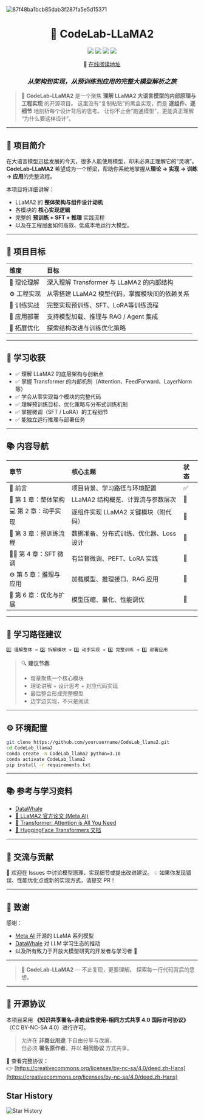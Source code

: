 ![87f48ba1bcb85dab3f287fa5e5d15371](https://github.com/user-attachments/assets/3570a363-8006-4e3b-a05c-9191fd91daca)

<h1 align="center">🦙 CodeLab-LLaMA2</h1>

<p align="center">
  <img src="https://img.shields.io/badge/Framework-PyTorch-red?style=flat-square">
  <img src="https://img.shields.io/badge/Model-LLaMA2-blue?style=flat-square">
  <img src="https://img.shields.io/badge/License-MIT-green?style=flat-square">
  <img src="https://img.shields.io/badge/Level-Advanced-orange?style=flat-square">
</p>


<div align="center">

📖 [在线阅读地址](https://icnckt01te7y.feishu.cn/wiki/ZdP3wZQ3CiGKSkkS2NacAzhmnid?from=from_copylink)
### *从架构到实现，从预训练到应用的完整大模型解析之旅*
</div>



> 🌟 **CodeLab-LLaMA2** 是一个聚焦 **理解 LLaMA2 大语言模型的内部原理与工程实现** 的开源项目。
> 这里没有“复制粘贴”的黑盒实现，而是 **逐组件、逐细节** 地剖析每个设计背后的思考。
> 让你不止会“跑通模型”，更能真正理解 “为什么要这样设计”。

---

## 📘 项目简介

在大语言模型迅猛发展的今天，很多人能使用模型，却未必真正理解它的“灵魂”。
**CodeLab-LLaMA2** 希望成为一个桥梁，帮助你系统地掌握从**理论 → 实现 → 训练 → 应用**的完整流程。

本项目将详细讲解：

* LLaMA2 的 **整体架构与组件设计动机**
* 各模块的 **核心实现逻辑**
* 完整的 **预训练 + SFT + 推理** 实践流程
* 以及在工程层面如何高效、低成本地运行大模型。

---

## 🎯 项目目标

| 维度      | 目标                              |
| :------ | :------------------------------ |
| 🧠 理论理解 | 深入理解 Transformer 与 LLaMA2 的内部结构 |
| ⚙️ 工程实现 | 从零搭建 LLaMA2 模型代码，掌握模块间的依赖关系     |
| 🧮 训练实战 | 完整实现预训练、SFT、LoRA等训练流程    |
| 🚀 应用部署 | 支持模型加载、推理与 RAG / Agent 集成       |
| 🧩 拓展优化 | 探索结构改进与训练优化策略                   |

---

## 🌱 学习收获

* ✅ 理解 LLaMA2 的底层架构与创新点
* ✅ 掌握 Transformer 的内部机制（Attention、FeedForward、LayerNorm 等）
* ✅ 学会从零实现每个模块的完整代码
* ✅ 理解预训练目标、优化策略与分布式训练机制
* ✅ 掌握微调（SFT / LoRA）的工程细节
* ✅ 能独立运行推理与部署任务

---

## 📚 内容导航

| 章节                             | 核心主题                                     | 状态 |
| :----------------------------- | :--------------------------------------- | :- |
| 🧭 前言                          | 项目背景、学习路径与环境配置                               | ✅  |
| 🧩 第 1 章：整体架构                  | LLaMA2 结构概览、计算流与参数层次                     | 🧩  |
| 💻 第 2 章：动手实现                  | 逐组件实现 LLaMA2 关键模块（附代码）                   | 🧩  |
| 🔬 第 3 章：预训练流程                 | 数据准备、分布式训练、优化器、Loss 设计               | 🧩 |
| 🧑‍🏫 第 4 章：SFT 微调             | 有监督微调、PEFT、LoRA 实践                                 | 🧩 |
| ⚙️ 第 5 章：推理与应用                 | 加载模型、推理接口、RAG 应用                          | 🧩 |
| 🧠 第 6 章：优化与扩展                 | 模型压缩、量化、性能调优                              | 🧩 |


---

## 🧠 学习路径建议

```text
1️⃣ 理解整体 → 2️⃣ 拆解模块 → 3️⃣ 动手实现 → 4️⃣ 完整训练 → 5️⃣ 部署应用
```

> 🔍 **建议节奏**
>
> * 每章聚焦一个核心模块
> * 理论讲解 + 设计思考 + 对应代码实现
> * 最后整合形成完整模型
> * 边学边实现，不只是阅读

---



## ⚙️ 环境配置

```bash
git clone https://github.com/yourusername/CodeLab_llama2.git
cd CodeLab_llama2
conda create -n CodeLab_llama2 python=3.10
conda activate CodeLab_llama2
pip install -r requirements.txt
```

---

## 📚 参考与学习资料
* [DataWhale](https://github.com/datawhalechina) 
* [📄 LLaMA2 官方论文 (Meta AI)](https://arxiv.org/abs/2307.09288)
* [📄 Transformer: Attention is All You Need](https://arxiv.org/abs/1706.03762)
* [🤗 HuggingFace Transformers 文档](https://huggingface.co/docs/transformers/index)
---

## 💬 交流与贡献

📮 欢迎在 Issues 中讨论模型原理、实现细节或提出改进建议。
💡 如果你发现错误、性能优化点或新的实现方式，请提交 PR！

---

## 🌟 致谢

感谢：
* [Meta AI](https://ai.meta.com/) 开源的 LLaMA 系列模型
* [DataWhale](https://github.com/datawhalechina) 对 LLM 学习生态的推动
* 以及所有致力于开放大模型研究的开发者与学习者 🙌

---

> 🧭 **CodeLab-LLaMA2** — 不止复现，更要理解。
> 探索每一行代码背后的思想。

---

## 🪪 开源协议

本项目采用 **《知识共享署名-非商业性使用-相同方式共享 4.0 国际许可协议》**（CC BY-NC-SA 4.0）进行许可。  

> 允许在 **非商业用途** 下自由分享与改编，  
> 但必须 **署名原作者**，并以 **相同协议** 方式共享。  

📄 查看完整协议：  
👉 [https://creativecommons.org/licenses/by-nc-sa/4.0/deed.zh-Hans](https://creativecommons.org/licenses/by-nc-sa/4.0/deed.zh-Hans)


## Star History

![Star History](https://api.star-history.com/svg?repos=nanxiang11/CodeLab_LLM&type=Date&r=12345)

